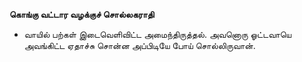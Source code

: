 **கொங்கு வட்டார வழக்குச் சொல்லகராதி**
- வாயில் பற்கள் இடைவெளிவிட்ட அமைந்திருத்தல். அவனொரு ஓட்டவாயெ அவங்கிட்ட ஏதாச்சு சொன்ன அப்பிடியே போய் சொல்லிருவான்.

